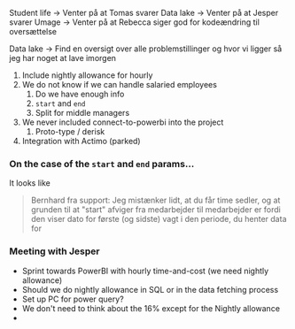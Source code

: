 Student life -> Venter på at Tomas svarer
Data lake -> Venter på at Jesper svarer
Umage -> Venter på at Rebecca siger god for kodeændring til oversættelse

Data lake -> Find en oversigt over alle problemstillinger og hvor vi ligger så jeg har noget at lave imorgen

1. Include nightly allowance for hourly
2. We do not know if we can handle salaried employees
	1. Do we have enough info
	2. `start` and `end`
	3. Split for middle managers
3. We never included connect-to-powerbi into the project
	1. Proto-type / derisk
4. Integration with Actimo (parked)


### On the case of the `start` and `end` params...
It looks like 
> Bernhard fra support: Jeg mistænker lidt, at du får time sedler, og at grunden til at "start" afviger fra medarbejder til medarbejder er fordi den viser dato for første (og sidste) vagt i den periode, du henter data for


### Meeting with Jesper
- Sprint towards PowerBI with hourly time-and-cost (we need nightly allowance)
- Should we do nightly allowance in SQL or in the data fetching process
- Set up PC for power query?
- We don't need to think about the 16% except for the Nightly allowance 
- 